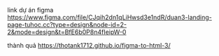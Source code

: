 link dự án figma 
https://www.figma.com/file/CJqih2dn1qLiHwsd3e1ndR/duan3-landing-page-tuhoc.cc?type=design&node-id=2-2&mode=design&t=BfE6b0P8n4fIeipW-0

thành quả 
https://thotank1712.github.io/figma-to-html-3/
